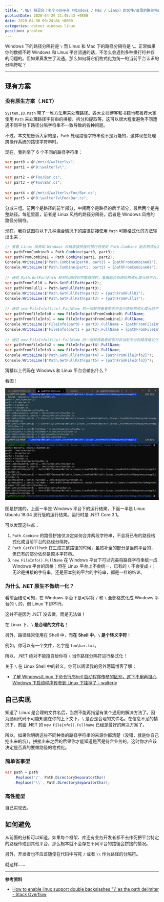 ```yaml
---
title: ".NET 将混合了多个不同平台（Windows / Mac / Linux）的文件/目录的路径格式化成同一个平台下的路径"
publishDate: 2020-04-29 21:45:43 +0800
date: 2020-04-30 09:24:04 +0800
categories: dotnet windows linux
position: problem
---
```


Windows 下的路径分隔符是 `\` 而 Linux 和 Mac 下的路径分隔符是 `\`。正常如果你的数据不跨 Windows 和 Linux 平台流通的话，不怎么会遇到多种换行符并存的问题的。但如果真发生了流通，那么如何将它们格式化为统一的当前平台认识的分隔符呢？

---

<div id="toc"></div>

## 现有方案

### 没有原生方案（.NET）

`System.IO.Path` 带了一堆方法用来处理路径。各大文档博客和书籍也都推荐大家使用 `Path` 来处理路径字符串的拼接、拆分和提取等，这可以很大程度避免不同遭遇不同平台下路径分隔字符串不一致导致的各种问题。

不过，本文想告诉大家的是，`Path` 处理路径字符串也不是万能的，这体现在处理跨操作系统的路径字符串时。

现在，我列举了 6 个不同的路径字符串：

```csharp
var part0 = @"/mnt/d/walterlv/";
var part1 = @"D:\walterlv\";

var part2 = @"Foo/Bar.cs";
var part3 = @"Foo\Bar.cs";

var part4 = @"/mnt/d/walterlv/Foo/Bar.cs";
var part5 = @"D:\walterlv\Foo\Bar.cs";
```

分成三组。前两个是路径的前半部分，中间两个是路径的后半部分，最后两个是完整路径。每组里面，前者是 Linux 风格的路径分隔符，后者是 Windows 风格的路径分隔符。

现在，我将试图将以下几种混合情况下的路径拼接使用 `Path` 可能格式化的方法输出出来：

```csharp
// 看看 Linux 风格和 Windows 风格直接拼接的换行符使用 Path.Combine 能否格式化成功。
var pathFromCombine0 = Path.Combine(part0, part3);
var pathFromCombine1 = Path.Combine(part1, part2);
Console.WriteLine($"Path.Combine(part0, part3) = {pathFromCombine0}");
Console.WriteLine($"Path.Combine(part1, part2) = {pathFromCombine0}");

// 通过 Path.GetFullPath 转相对路径到完整路径时，看看能否将路径格式化成当前平台。
var pathFromFull0 = Path.GetFullPath(part2);
var pathFromFull1 = Path.GetFullPath(part3);
Console.WriteLine($"Path.GetFullPath(part2) = {pathFromFull0}");
Console.WriteLine($"Path.GetFullPath(part3) = {pathFromFull1}");

// 通过 new FileInfo(file).FullName 的一层转换看看能否将混合路径格式化成当前平台。
var pathFromFileInfo0 = new FileInfo(pathFromCombine0).FullName;
var pathFromFileInfo1 = new FileInfo(pathFromCombine1).FullName;
Console.WriteLine($"FileInfo(part0 + part3).FullName = {pathFromFileInfo0}");
Console.WriteLine($"FileInfo(part1 + part2).FullName = {pathFromFileInfo1}");

// 通过 new FileInfo(file).FullName 的一层转换看看能否将非当前平台的路径格式化成当前平台。
var pathFromFileInfo2 = new FileInfo(part4).FullName;
var pathFromFileInfo3 = new FileInfo(part5).FullName;
Console.WriteLine($"Path.GetFullPath(part4) = {pathFromFileInfo2}");
Console.WriteLine($"Path.GetFullPath(part5) = {pathFromFileInfo3}");
```

猜猜以上代码在 Windows 和 Linux 平台会输出什么？

看图！

![Windows 和 Linux 平台下的输出](/static/posts/2020-04-29-20-54-33.png)

图是拼接的，上面一半是 Windows 平台下的运行结果，下面一半是 Linux Ubuntu 18.04 发行版的运行结果。运行时是 .NET Core 3.1。

可以发现这些点：

1. `Path.Combine` 的路径拼接仅决定如何合并两段字符串，不会将已有的路径格式化成当前平台的路径分隔符。
2. `Path.GetFullPath` 在生成完整路径的时候，虽然补全的部分是当前平台的，但已有的部分依然是原本字符串。
3. `new FileInfo().FullName` 在 Windows 平台下可以完美将路径字符串统一成 Windows 平台的风格；但在 Linux 平台上不会统一，已有的 `\` 不会变成 `/`；无论是拼接的字符串，还是原本别的平台的字符串，都是一样的结论。

### 为什么 .NET 原生不做统一化？

看前面结论可知，在 Windows 平台下是可以将 `/` 和 `\` 全部格式化成 Windows 平台的 `\` 的，但 Linux 下却不行。

这并不是因为 .NET 没去做，而是无法做！

在 Linux 下，**`\` 是合理的文件名**！

另外，路径经常使用在 Shell 中，而**在 Shell 中，`\` 是个转义字符**！

例如，你可以有一个文件，名字是 `foo\bar.txt`。

所以，.NET 绝对不能擅自给你将 `\` 当作路径分隔符进行格式化！

关于 `\` 在 Linux Shell 中的转义，你可以阅读我的另外两篇博客了解：

- [了解 Windows/Linux 下命令行/Shell 启动程序传参的区别，这下不用再担心 Windows 下启动程序传参到 Linux 下挂掉了 - walterlv](/post/typing-difference-among-shells-in-different-operating-systems.html)

## 自己实现

知道了 Linux 是合理的文件名后，当然不能再指望有某个通用的解决方法了。因为通用代码不可能知道在你的上下文下，`\` 是否是合理的文件名。在信息不足的情况下，前面 .NET 的 `new FileInfo().FullName` 已经是最好的解决方案了。

所以，如果你明确这些不同种类的路径字符串的来源你都清楚（没错，就是你自己挖出来的坑），拼接出来之后的后果你才能知道是否是符合业务的。这时你才应该决定是否真的要做路径的格式化。

### 简单省事型

```csharp
var path = path
    .Replace('/', Path.DirectorySeparatorChar)
    .Replace('\\', Path.DirectorySeparatorChar);
```

### 高性能型

自己实现去。

## 如何避免

从前面的分析可以知道，如果每个框架、库还有业务开发者都不去作死把平台特定的路径传递到其他平台，那么根本就不会存在不同平台的路径会拼接的情况。

另外，开发者也不应该随便在代码中写死 `/` 或者 `\\` 作为路径的分隔符。

就这样……

---

**参考资料**

- [How to enable linux support double backslashes "\\" as the path delimiter - Stack Overflow](https://stackoverflow.com/a/9734782/6233938)
